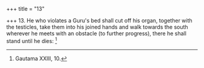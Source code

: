 +++
title = "13"

+++
13. He who violates a Guru's bed shall cut off his organ, together with the testicles, take them into his joined hands and walk towards the south wherever he meets with an obstacle (to further progress), there he shall stand until he dies: [^9] 


[^9]:  Gautama XXIII, 10.
